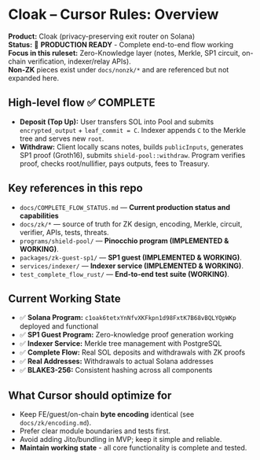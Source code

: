 # Cloak – Cursor Rules: Overview

**Product:** Cloak (privacy-preserving exit router on Solana)  
**Status:** 🎉 **PRODUCTION READY** - Complete end-to-end flow working  
**Focus in this ruleset:** Zero-Knowledge layer (notes, Merkle, SP1 circuit, on-chain verification, indexer/relay APIs).  
**Non-ZK** pieces exist under `docs/nonzk/*` and are referenced but not expanded here.

## High-level flow ✅ COMPLETE
- **Deposit (Top Up):** User transfers SOL into Pool and submits `encrypted_output` + `leaf_commit = C`. Indexer appends `C` to the Merkle tree and serves new `root`.
- **Withdraw:** Client locally scans notes, builds `publicInputs`, generates SP1 proof (Groth16), submits `shield-pool::withdraw`. Program verifies proof, checks root/nullifier, pays outputs, fees to Treasury.

## Key references in this repo
- `docs/COMPLETE_FLOW_STATUS.md` — **Current production status and capabilities**
- `docs/zk/*` — source of truth for ZK design, encoding, Merkle, circuit, verifier, APIs, tests, threats.
- `programs/shield-pool/` — **Pinocchio program (IMPLEMENTED & WORKING)**.
- `packages/zk-guest-sp1/` — **SP1 guest (IMPLEMENTED & WORKING)**.
- `services/indexer/` — **Indexer service (IMPLEMENTED & WORKING)**.
- `test_complete_flow_rust/` — **End-to-end test suite (WORKING)**.

## Current Working State
- ✅ **Solana Program:** `c1oak6tetxYnNfvXKFkpn1d98FxtK7B68vBQLYQpWKp` deployed and functional
- ✅ **SP1 Guest Program:** Zero-knowledge proof generation working
- ✅ **Indexer Service:** Merkle tree management with PostgreSQL
- ✅ **Complete Flow:** Real SOL deposits and withdrawals with ZK proofs
- ✅ **Real Addresses:** Withdrawals to actual Solana addresses
- ✅ **BLAKE3-256:** Consistent hashing across all components

## What Cursor should optimize for
- Keep FE/guest/on-chain **byte encoding** identical (see `docs/zk/encoding.md`).
- Prefer clear module boundaries and tests first.
- Avoid adding Jito/bundling in MVP; keep it simple and reliable.
- **Maintain working state** - all core functionality is complete and tested.

